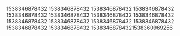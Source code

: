 1538346878432
1538346878432
1538346878432
1538346878432
1538346878432
1538346878432
1538346878432
1538346878432
1538346878432
1538346878432
1538346878432
1538346878432
1538346878432
1538346878432
15383468784321538360969256